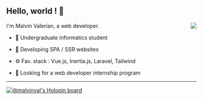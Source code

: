 ## Hello, world ! :wave:

<img src="https://github-readme-stats.vercel.app/api?username=malvinval&theme=jolly&show_icons=true" align="right">

I'm Malvin Valerian, a web developer.

- 📝 Undergraduate informatics student

- 🌱 Developing SPA / SSR websites

- &#9881; Fav. stack : Vue.js, Inertia.js, Laravel, Tailwind

- 🔭 Looking for a web developer internship program

---

[![@malvinval's Holopin board](https://holopin.io/api/user/board?user=malvinval)](https://holopin.io/@malvinval)
